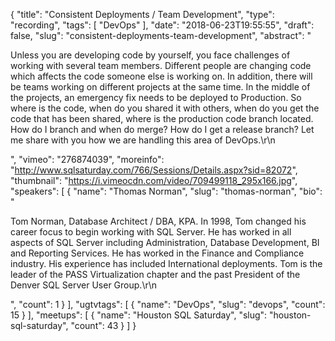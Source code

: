 {
  "title": "Consistent Deployments / Team Development",
  "type": "recording",
  "tags": [
    "DevOps"
  ],
  "date": "2018-06-23T19:55:55",
  "draft": false,
  "slug": "consistent-deployments-team-development",
  "abstract": "<p>Unless you are developing code by yourself, you face challenges of working with several team members. Different people are changing code which affects the code someone else is working on. In addition, there will be teams working on different projects at the same time.  In the middle of the projects, an emergency fix needs to be deployed to Production. So where is the code, when do you shared it with others, when do you get the code that has been shared, where is the production code branch located.  How do I branch and when do merge? How do I get a release branch? Let me share with you how we are handling this area of DevOps.\r\n</p>",
  "vimeo": "276874039",
  "moreinfo": "http://www.sqlsaturday.com/766/Sessions/Details.aspx?sid=82072",
  "thumbnail": "https://i.vimeocdn.com/video/709499118_295x166.jpg",
  "speakers": [
    {
      "name": "Thomas Norman",
      "slug": "thomas-norman",
      "bio": "<p>Tom Norman, Database Architect / DBA, KPA. In 1998, Tom changed his career focus to begin working with SQL Server. He has worked in all aspects of SQL Server including Administration, Database Development, BI and Reporting Services. He has worked in the Finance and Compliance industry.  His experience has included International deployments. Tom is the leader of the PASS Virtualization chapter and the past President of the Denver SQL Server User Group.\r\n</p>",
      "count": 1
    }
  ],
  "ugtvtags": [
    {
      "name": "DevOps",
      "slug": "devops",
      "count": 15
    }
  ],
  "meetups": [
    {
      "name": "Houston SQL Saturday",
      "slug": "houston-sql-saturday",
      "count": 43
    }
  ]
}